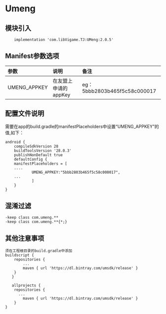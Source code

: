 # Umeng

## 模块引入

```text
    implementation 'com.libVigame.TJ:UMeng:2.0.5'
```

## Manifest参数选项

| 参数 | 说明 | 备注 |
| :--- | :--- | :--- |
| UMENG\_APPKEY | 在友盟上申请的appKey | eg：5bbb2803b465f5c58c000017 |

## 配置文件说明

需要在app的build.gradle的manifestPlaceholders中设置“UMENG\_APPKEY”的值,如下：

```text
android {
    compileSdkVersion 28
    buildToolsVersion '28.0.3'
    publishNonDefault true
    defaultConfig {
    manifestPlaceholders = [
    ....
            UMENG_APPKEY:"5bbb2803b465f5c58c000017",
    ...
            ]
    }
}
```

## 混淆过滤

```text
-keep class com.umeng.**
-keep class com.umeng.**{*;}
```

## 其他注意事项

```text
须在工程根目录的build.gradle中添加
buildscript {
    repositories {
        ...
        maven { url 'https://dl.bintray.com/umsdk/release' }
    }
   }
   
   allprojects {
    repositories {
      ...
        maven { url 'https://dl.bintray.com/umsdk/release' }
    }
}
```

